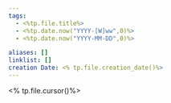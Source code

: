 ```yaml
---
tags:
  - <%tp.file.title%>
  - <%tp.date.now("YYYY-[W]ww",0)%>
  - <%tp.date.now("YYYY-MM-DD",0)%>

aliases: []
linklist: []
creation Date: <% tp.file.creation_date()%>
---
```

<% tp.file.cursor()%>